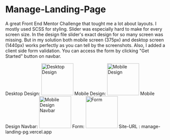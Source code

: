 # Manage-Landing-Page
A great Front End Mentor Challenge that tought me a lot about layouts. I mostly used SCSS for styling. Slider was especially hard to make for every screen size. In the design file slider's exact design for so many screen was missing. But in my solution both mobile screen (375px) and desktop screen (1440px) works perfectly as you can tell by the screenshots.
Also, I added a client side form validation. You can access the form by clicking "Get Started" button on navbar.

Desktop Design: <img src="https://user-images.githubusercontent.com/70946845/117576898-343d3c00-b0f0-11eb-8d0c-8213fa7f09af.png" alt="Desktop Design" width="100" height="100"/>
Mobile Design: <img src="https://user-images.githubusercontent.com/70946845/117576896-330c0f00-b0f0-11eb-9511-9af212d8eb7d.png" alt="Mobile Design" width="100" height="100"/>
Mobile Design Navbar: <img src="https://user-images.githubusercontent.com/70946845/117576902-37382c80-b0f0-11eb-8cb2-55fe3ed5c779.png" alt="Mobile Design Navbar" width="100" height="100"/>
Form: <img src="https://user-images.githubusercontent.com/70946845/117577058-dfe68c00-b0f0-11eb-973b-08119bdd82f5.png" alt="Form" width="100" height="100"/>
Site-URL : manage-landing-pg.vercel.app
